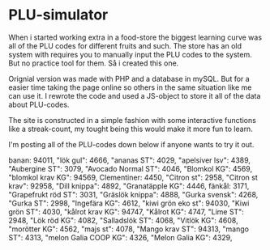 # PLU-simulator

When i started working extra in a food-store the biggest learning curve was all of the PLU codes for different fruits and such. 
The store has an old system with requires you to manually input the PLU codes to the system. But no practice tool for them. 
Så i created this one. 


Orignial version was made with PHP and a database in mySQL. But for a easier time taking the page online so others in the same situation like me can use it.  I rewrote the code and used a JS-object to store it all of the data about PLU-codes.  

The site is constructed in a simple fashion with some interactive functions like a streak-count, my tought being this would make it more fun to learn. 

I'm posting all of the PLU-codes down below if anyone wants to try it out. 


  banan: 94011,
  "lök gul": 4666,
  "ananas ST": 4029,
  "apelsiver lsv": 4389,
  "Aubergine ST": 3079,
  "Avocado Normal ST": 4046,
  "Blomkol KG": 4569,
  "blomkol krav KG": 94569,
  Clementiner: 4450,
  "Citron st": 2958,
  "Citron st krav": 92958,
  "Dill knippa": 4892,
  "Granatäpple KG": 4446,
  fänkål: 3171,
  "Grapefrukt röd ST": 3031,
  "Gräslök knippa": 4888,
  "Gurka svensk": 4268,
  "Gurka ST": 2998,
  "Ingefära KG": 4612,
  "kiwi grön eko st": 94030,
  "Kiwi grön ST": 4030,
  "kålrot krav KG": 94747,
  "Kålrot KG": 4747,
  "Lime ST": 2948,
  "Lök röd KG": 4082,
  "Salladslök ST": 4068,
  "Vitlök KG": 4608,
  "morötter KG": 4562,
  "majs st": 4078,
  "Mango krav ST": 94313,
  "mango ST": 4313,
  "melon Galia COOP KG": 4326,
  "Melon Galia KG": 4329,

